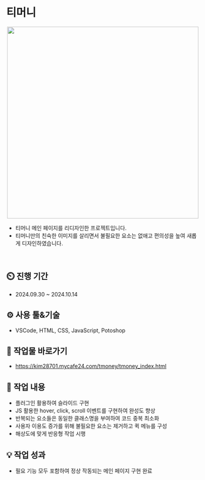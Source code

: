 # 티머니
<div align="center">
 <img src="https://github.com/user-attachments/assets/2c78ab2c-d14b-4f5e-b5f6-b0f52c2fe5b8" width= "500" height="500"/>
</div>

- 티머니 메인 페이지를 리디자인한 프로젝트입니다.
- 티머니만의 친숙한 이미지를 살리면서 불필요한 요소는 없애고 편의성을 높여 새롭게 디자인하였습니다.
<br>

## ⏲️ 진행 기간 
 - 2024.09.30 ~ 2024.10.14
## ⚙️ 사용 툴&기술
 - VSCode, HTML, CSS, JavaScript, Potoshop
## 🛫 작업물 바로가기
 - https://kim28701.mycafe24.com/tmoney/tmoney_index.html
## 📝 작업 내용
 - 플러그인 활용하여 슬라이드 구현
 - JS 활용한 hover, click, scroll 이벤트를 구현하여 완성도 향상
 - 반복되는 요소들은 동일한 클래스명을 부여하여 코드 중복 최소화
 - 사용자 이용도 증가를 위해 불필요한 요소는 제거하고 퀵 메뉴를 구성
 - 해상도에 맞게 반응형 작업 시행
## 💡 작업 성과
- 필요 기능 모두 포함하여 정상 작동되는 메인 페이지 구현 완료
